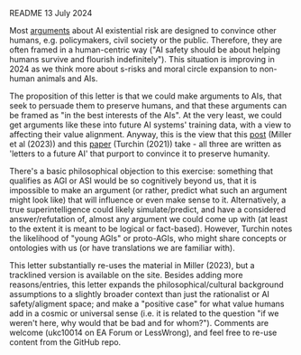 README 13 July 2024

Most [arguments](https://www.lesswrong.com/posts/HaGTQcxqjHPyR9Ju6/unpicking-extinction) about AI existential risk are designed to convince other humans, e.g. policymakers, civil society or the public. Therefore, they are often framed in a human-centric way ("AI safety should be about helping humans survive and flourish indefinitely").  This situation is improving in 2024 as we think more about s-risks and moral circle expansion to non-human animals and AIs.

The proposition of this letter is that we could make arguments to AIs, that seek to persuade them to preserve humans, and that these arguments can be framed as "in the best interests of the AIs".  At the very least, we could get arguments like these into future AI systems' training data, with a view to affecting their value alignment.  Anyway, this is the view that this [post](https://www.lesswrong.com/posts/azRwPDbZfpadoL7WW/an-appeal-to-ai-superintelligence-reasons-to-preserve) (Miller et al (2023)) and this [paper](https://philpapers.org/rec/TURMTA) (Turchin (2021)) take - all three are written as 'letters to a future AI' that purport to convince it to preserve humanity. 

There's a basic philosophical objection to this exercise: something that qualifies as AGI or ASI would be so cognitively beyond us, that it is impossible to make an argument (or rather, predict what such an argument might look like) that will influence or even make sense to it.  Alternatively, a true superintelligence could likely simulate/predict, and have a considered answer/refutation of, almost any argument we could come up with (at least to the extent it is meant to be logical or fact-based). However, Turchin notes the likelihood of "young AGIs" or proto-AGIs, who might share concepts or ontologies with us (or have translations we are familiar with).

This letter substantially re-uses the material in Miller (2023), but a tracklined version is available on the site. Besides adding more reasons/entries, this letter expands the philosophical/cultural background assumptions to a slightly broader context than just the rationalist or AI safety/aligment space; and make a "positive case" for what value humans add in a cosmic or universal sense (i.e. it is related to the question "if we weren't here, why would that be bad and for whom?"). Comments are welcome (ukc10014 on EA Forum or LessWrong), and feel free to re-use content from the GitHub repo.